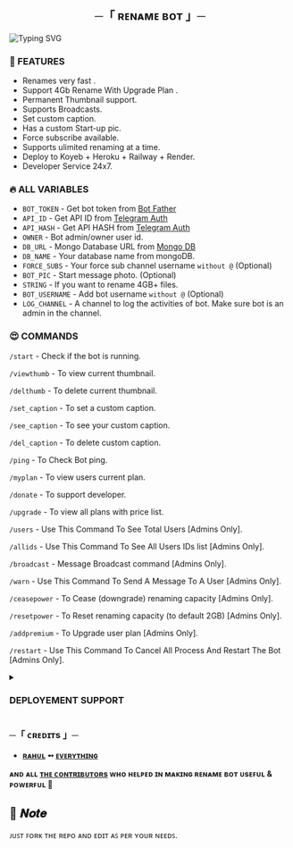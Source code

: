 <h2 align="center">
  ─「 ʀᴇɴᴀᴍᴇ  ʙᴏᴛ 」─
</h2>


![Typing SVG](https://readme-typing-svg.herokuapp.com/?lines=RENAME+BOT+!;CREATED+BY+CodeXBots!;A+ADVANCE+BOT+WITH+COOL+FEATURES!)
</p>


### 🥰 FEATURES

 - Renames very fast .
 - Support 4Gb Rename With Upgrade Plan .
 - Permanent Thumbnail support.
 - Supports Broadcasts.
 - Set custom caption.
 - Has a custom Start-up pic.
 - Force subscribe available.
 - Supports ulimited renaming at a time.
 - Deploy to Koyeb + Heroku + Railway + Render.
 - Developer Service 24x7.


### 🔥 ALL VARIABLES

* `BOT_TOKEN` - Get bot token from <a href="https://telegram.me/BotFather" target="/blank">Bot Father</a>
* `API_ID` - Get API ID from <a href="https://my.telegram.org" target="/blank">Telegram Auth</a> 
* `API_HASH` - Get API HASH from <a href="https://my.telegram.org" target="/blank">Telegram Auth</a>
* `OWNER` - Bot admin/owner user id.
* `DB_URL` - Mongo Database URL from <a href="https://cloud.mongodb.com" target="/blank">Mongo DB</a>
* `DB_NAME`  - Your database name from mongoDB.
* `FORCE_SUBS` - Your force sub channel username `without @` (Optional)
* `BOT_PIC` - Start message photo. (Optional)
* `STRING` - If you want to rename 4GB+ files.
* `BOT_USERNAME` - Add bot username `without @` (Optional)
* `LOG_CHANNEL` - A channel to log the activities of bot. Make sure bot is an admin in the channel.


### 😍 COMMANDS

`/start` - Check if the bot is running.
 
`/viewthumb` - To view current thumbnail.
 
`/delthumb` - To delete current thumbnail.
 
`/set_caption` - To set a custom caption.
 
`/see_caption` - To see your custom caption.
 
`/del_caption` - To delete custom caption.

`/ping` - To Check Bot ping.
 
`/myplan` - To view users current plan.

`/donate` - To support developer.
 
`/upgrade` - To view all plans with price list.

`/users` - Use This Command To See Total Users [Admins Only].

`/allids` - Use This Command To See All Users IDs list [Admins Only].
 
`/broadcast` - Message Broadcast command [Admins Only].

`/warn` - Use This Command To Send A Message To A User [Admins Only].
 
`/ceasepower` - To Cease (downgrade) renaming capacity [Admins Only].
 
`/resetpower` - To Reset renaming capacity (to default 2GB)  [Admins Only].
 
`/addpremium` - To Upgrade user plan [Admins Only].

`/restart` - Use This Command To Cancel All Process And Restart The Bot [Admins Only].


<details>
<summary><h3>
<b> DEPLOYEMENT SUPPORT </b>
</h3></summary>
<h3 align="center">
    ─「 ᴅᴇᴩʟᴏʏ ᴏɴ ʜᴇʀᴏᴋᴜ 」─
</h3>

<p align="center"><a href="https://github.com/CodeXBots/Rename-Bot">
  <img src="https://www.herokucdn.com/deploy/button.svg" alt="Deploy On Heroku">
</a></p>
<h3 align="center">
    ─「 ᴅᴇᴩʟᴏʏ ᴏɴ ᴋᴏʏᴇʙ 」─
</h3>
<p align="center"><a href="https://app.koyeb.com/deploy?type=git&repository=github.com/CodeXBots/Rename-Bot&branch=main&name=Rename-Bot">
  <img src="https://www.koyeb.com/static/images/deploy/button.svg" alt="Deploy On Koyeb">
</a></p>
<h3 align="center">
    ─「 ᴅᴇᴩʟᴏʏ ᴏɴ ʀᴀɪʟᴡᴀʏ 」─
</h3>
<p align="center"><a href="https://railway.app/deploy?template=https://github.com/CodeXBots/Rename-Bot"">
     <img height="45px" src="https://railway.app/button.svg">
</a></p>
<h3 align="center">
    ─「 ᴅᴇᴩʟᴏʏ ᴏɴ ʀᴇɴᴅᴇʀ 」─
</h3>
<p align="center"><a href="https://render.com/deploy?repo=https://github.com/CodeXBots/Rename-Bot">
<img src="https://render.com/images/deploy-to-render-button.svg" alt="Deploy to Render">
</a></p>
<h3 align="center">
    ─「 ᴅᴇᴩʟᴏʏ ᴏɴ ᴠᴘs 」─
</h3>
<p>
<pre>
git clone https://github.com/CodeXBots/Rename-Bot
# Install Packages
pip3 install -U -r requirements.txt
Edit info.py with variables as given below then run bot
python3 bot.py
</pre>
</p>
</details>

<h3> ─「 ᴄʀᴇᴅɪᴛs 」─
</h3>

- <b>[ʀᴀʜᴜʟ](https://github.com/CodeXBots)  ➻  [ᴇᴠᴇʀʏᴛʜɪɴɢ](https://youtube.com/@RahulReviews) </b>
 
<b>ᴀɴᴅ ᴀʟʟ [ᴛʜᴇ ᴄᴏɴᴛʀɪʙᴜᴛᴏʀs](https://telegram.me/CodeXSupport) ᴡʜᴏ ʜᴇʟᴩᴇᴅ ɪɴ ᴍᴀᴋɪɴɢ ʀᴇɴᴀᴍᴇ ʙᴏᴛ ᴜsᴇꜰᴜʟ & ᴩᴏᴡᴇʀꜰᴜʟ 🖤 </b>

## 📌  𝑵𝒐𝒕𝒆

ᴊᴜꜱᴛ ꜰᴏʀᴋ ᴛʜᴇ ʀᴇᴘᴏ ᴀɴᴅ ᴇᴅɪᴛ ᴀꜱ ᴘᴇʀ ʏᴏᴜʀ ɴᴇᴇᴅꜱ.